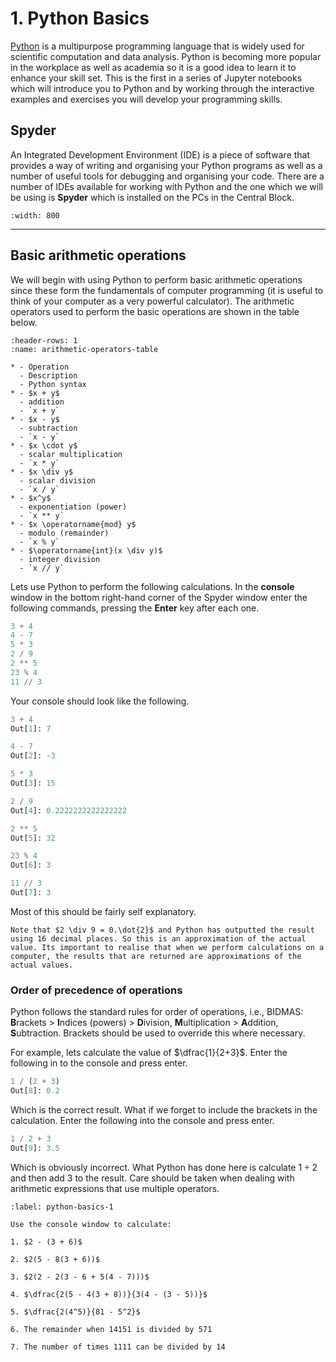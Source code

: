 # 1. Python Basics

[Python](https://www.python.org/) is a multipurpose programming language that is widely used for scientific computation and data analysis. Python is becoming more popular in the workplace as well as academia so it is a good idea to learn it to enhance your skill set. This is the first in a series of Jupyter notebooks which will introduce you to Python and by working through the interactive examples and exercises you will develop your programming skills.

## Spyder

An Integrated Development Environment (IDE) is a piece of software that provides a way of writing and organising your Python programs as well as a number of useful tools for debugging and organising your code. There are a number of IDEs available for working with Python and the one which we will be using is **Spyder** which is installed on the PCs in the Central Block.

```{figure} ../_images/1_Spyder.png
:width: 800
```

---

## Basic arithmetic operations

We will begin with using Python to perform basic arithmetic operations since these form the fundamentals of computer programming (it is useful to think of your computer as a very powerful calculator). The arithmetic operators used to perform the basic operations are shown in the table below.

```{list-table} Arithmetic operations in Python
:header-rows: 1
:name: arithmetic-operators-table

* - Operation
  - Description
  - Python syntax
* - $x + y$
  - addition
  - `x + y`
* - $x - y$
  - subtraction
  - `x - y`
* - $x \cdot y$
  - scalar multiplication
  - `x * y`
* - $x \div y$
  - scalar division
  - `x / y`
* - $x^y$
  - exponentiation (power)
  - `x ** y`
* - $x \operatorname{mod} y$ 
  - modulo (remainder)
  - `x % y`
* - $\operatorname{int}(x \div y)$ 
  - integer division
  - `x // y`
```

Lets use Python to perform the following calculations. In the **console** window in the bottom right-hand corner of the Spyder window enter the following commands, pressing the **Enter** key after each one.

```python
3 + 4
4 - 7
5 * 3
2 / 9
2 ** 5
23 % 4
11 // 3
```

Your console should look like the following.

```python
3 + 4
Out[1]: 7

4 - 7
Out[2]: -3

5 * 3
Out[3]: 15

2 / 9
Out[4]: 0.2222222222222222

2 ** 5
Out[5]: 32

23 % 4
Out[6]: 3

11 // 3
Out[7]: 3
```

Most of this should be fairly self explanatory.

```{note}
Note that $2 \div 9 = 0.\dot{2}$ and Python has outputted the result using 16 decimal places. So this is an approximation of the actual value. Its important to realise that when we perform calculations on a computer, the results that are returned are approximations of the actual values.
```

### Order of precedence of operations

Python follows the standard rules for order of operations, i.e., BIDMAS: **B**rackets > **I**ndices (powers) > **D**ivision, **M**ultiplication > **A**ddition, **S**ubtraction. Brackets should be used to override this where necessary. 

For example, lets calculate the value of $\dfrac{1}{2+3}$. Enter the following in to the console and press enter.

```python
1 / (2 + 3)
Out[8]: 0.2
```

Which is the correct result. What if we forget to include the brackets in the calculation. Enter the following into the console and press enter.

```python
1 / 2 + 3
Out[9]: 3.5
```

Which is obviously incorrect. What Python has done here is calculate $1 \div 2$ and then add 3 to the result. Care should be taken when dealing with arithmetic expressions that use multiple operators.

```{exercise}
:label: python-basics-1

Use the console window to calculate:

1. $2 - (3 + 6)$

2. $2(5 - 8(3 + 6))$

3. $2(2 - 2(3 - 6 + 5(4 - 7)))$

4. $\dfrac{2(5 - 4(3 + 8))}{3(4 - (3 - 5))}$

5. $\dfrac{2(4^5)}{81 - 5^2}$

6. The remainder when 14151 is divided by 571

7. The number of times 1111 can be divided by 14
```
